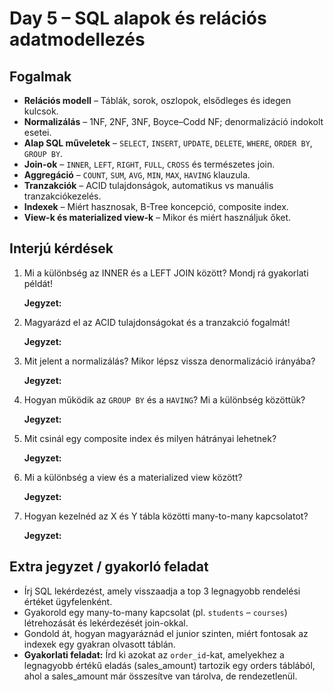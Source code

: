 # Day 5 – SQL alapok és relációs adatmodellezés

## Fogalmak
- **Relációs modell** – Táblák, sorok, oszlopok, elsődleges és idegen kulcsok.
- **Normalizálás** – 1NF, 2NF, 3NF, Boyce–Codd NF; denormalizáció indokolt esetei.
- **Alap SQL műveletek** – `SELECT`, `INSERT`, `UPDATE`, `DELETE`, `WHERE`, `ORDER BY`, `GROUP BY`.
- **Join-ok** – `INNER`, `LEFT`, `RIGHT`, `FULL`, `CROSS` és természetes join.
- **Aggregáció** – `COUNT`, `SUM`, `AVG`, `MIN`, `MAX`, `HAVING` klauzula.
- **Tranzakciók** – ACID tulajdonságok, automatikus vs manuális tranzakciókezelés.
- **Indexek** – Miért hasznosak, B-Tree koncepció, composite index.
- **View-k és materialized view-k** – Mikor és miért használjuk őket.

## Interjú kérdések
1. Mi a különbség az INNER és a LEFT JOIN között? Mondj rá gyakorlati példát!

	**Jegyzet:**

2. Magyarázd el az ACID tulajdonságokat és a tranzakció fogalmát!

	**Jegyzet:**

3. Mit jelent a normalizálás? Mikor lépsz vissza denormalizáció irányába?

	**Jegyzet:**

4. Hogyan működik az `GROUP BY` és a `HAVING`? Mi a különbség közöttük?

	**Jegyzet:**

5. Mit csinál egy composite index és milyen hátrányai lehetnek?

	**Jegyzet:**

6. Mi a különbség a view és a materialized view között?

	**Jegyzet:**

7. Hogyan kezelnéd az X és Y tábla közötti many-to-many kapcsolatot?

	**Jegyzet:**

## Extra jegyzet / gyakorló feladat
- Írj SQL lekérdezést, amely visszaadja a top 3 legnagyobb rendelési értéket ügyfelenként.
- Gyakorold egy many-to-many kapcsolat (pl. `students` – `courses`) létrehozását és lekérdezését join-okkal.
- Gondold át, hogyan magyaráznád el junior szinten, miért fontosak az indexek egy gyakran olvasott táblán.
- **Gyakorlati feladat:** Írd ki azokat az `order_id`-kat, amelyekhez a legnagyobb értékű eladás (sales_amount) tartozik egy orders táblából, ahol a sales_amount már összesítve van tárolva, de rendezetlenül.
